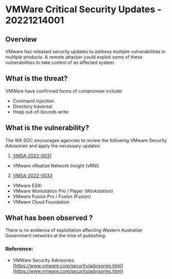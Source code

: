 # VMWare Critical Security Updates - 20221214001

## Overview
VMware has released security updates to address multiple vulnerabilities in multiple products. A remote attacker could exploit some of these vulnerabilities to take control of an affected system.

## What is the threat?
VMWare have confirmed forms of compromise include:
* Command injection
* Directory traversal
* Heap out-of-bounds write

## What is the vulnerability?
The WA SOC encourages agencies to review the following VMware Security Advisories and apply the necessary updates:
1. [VMSA-2022-0031](https://www.vmware.com/security/advisories/VMSA-2022-0031.html)
- VMware vRealize Network Insight (vRNI)
2. [VMSA-2022-0033](https://www.vmware.com/security/advisories/VMSA-2022-0033.html)
- VMware ESXi
- VMware Workstation Pro / Player (Workstation)
- VMware Fusion Pro / Fusion (Fusion)
- VMware Cloud Foundation

## What has been observed ?
There is no evidence of exploitation affecting Western Australian Government networks at the time of publishing.

### Reference:
* VMWare Security Advisories: [https://www.vmware.com/security/advisories.html](https://www.vmware.com/security/advisories.html)